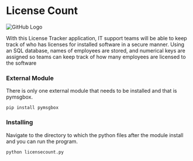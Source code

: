 # License Count

![GitHub Logo](https://i.ibb.co/ckQYBJB/lclogo.png)

With this License Tracker application, IT support teams will be able to keep track of who has licenses for installed software in a secure manner. Using an SQL database, names of employees are stored, and numerical keys are assigned so teams can keep track of how many employees are licensed to the software


### External Module

There is only one external module that needs to be installed and that is pymsgbox.

```
pip install pymsgbox
```

### Installing

Navigate to the directory to which the python files after the module install and you can run the program.

```
python licensecount.py
```

